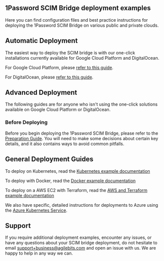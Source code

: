 ## 1Password SCIM Bridge deployment examples

Here you can find configuration files and best practice instructions for deploying the 1Password SCIM Bridge on various public and private clouds.


## Automatic Deployment

The easiest way to deploy the SCIM bridge is with our one-click installations currently available for Google Cloud Platform and DigitalOcean.

For Google Cloud Platform, please [refer to this guide](https://support.1password.com/cs/scim-deploy-gcp/).

For DigitalOcean, please [refer to this guide](https://support.1password.com/scim-deploy-digitalocean/).


## Advanced Deployment

The following guides are for anyone who isn't using the one-click solutions available on Google Cloud Platform or DigitalOcean.


### Before Deploying 

Before you begin deploying the 1Password SCIM Bridge, please refer to the [Preparation Guide](https://github.com/1Password/scim-examples/tree/master/PREPARATION.md). You will need to make some decisions about certain key details, and it also contains ways to avoid common pitfalls.


## General Deployment Guides

To deploy on Kubernetes, read the [Kubernetes example documentation](/kubernetes)

To deploy with Docker, read the [Docker example documentation](/docker)

To deploy on a AWS EC2 with Terraform, read the [AWS and Terraform example documentation](/aws-terraform)

We also have specific, detailed instructions for deployments to Azure using the [Azure Kubernetes Service](https://support.1password.com/cs/scim-deploy-azure/).


## Support

If you require additional deployment examples, encounter any issues, or have any questions about your SCIM bridge deployment, do not hesitate to email support+business@agilebits.com and open an issue with us. We are happy to help in any way we can.
